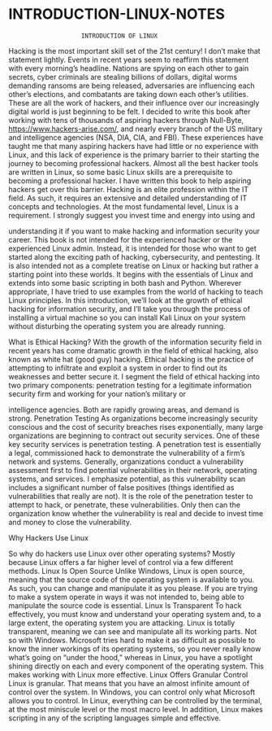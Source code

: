 # INTRODUCTION-LINUX-NOTES

                        INTRODUCTION OF LINUX


Hacking is the most important skill set of the 21st century! I don’t make
that statement lightly. Events in recent years seem to reaffirm this
statement with every morning’s headline. Nations are spying on each
other to gain secrets, cyber criminals are stealing billions of dollars,
digital worms demanding ransoms are being released, adversaries are
influencing each other’s elections, and combatants are taking down each
other’s utilities. These are all the work of hackers, and their influence
over our increasingly digital world is just beginning to be felt.
I decided to write this book after working with tens of thousands of
aspiring hackers through Null-Byte, https://www.hackers-arise.com/, and
nearly every branch of the US military and intelligence agencies (NSA,
DIA, CIA, and FBI). These experiences have taught me that many
aspiring hackers have had little or no experience with Linux, and this
lack of experience is the primary barrier to their starting the journey to
becoming professional hackers. Almost all the best hacker tools are
written in Linux, so some basic Linux skills are a prerequisite to
becoming a professional hacker. I have written this book to help
aspiring hackers get over this barrier.
Hacking is an elite profession within the IT field. As such, it requires
an extensive and detailed understanding of IT concepts and
technologies. At the most fundamental level, Linux is a requirement. I
strongly suggest you invest time and energy into using and

understanding it if you want to make hacking and information security
your career.
This book is not intended for the experienced hacker or the
experienced Linux admin. Instead, it is intended for those who want to
get started along the exciting path of hacking, cybersecurity, and
pentesting. It is also intended not as a complete treatise on Linux or
hacking but rather a starting point into these worlds. It begins with the
essentials of Linux and extends into some basic scripting in both bash
and Python. Wherever appropriate, I have tried to use examples from
the world of hacking to teach Linux principles.
In this introduction, we’ll look at the growth of ethical hacking for
information security, and I’ll take you through the process of installing a
virtual machine so you can install Kali Linux on your system without
disturbing the operating system you are already running.


What is Ethical Hacking?
With the growth of the information security field in recent years has
come dramatic growth in the field of ethical hacking, also known as
white hat (good guy) hacking. Ethical hacking is the practice of
attempting to infiltrate and exploit a system in order to find out its
weaknesses and better secure it. I segment the field of ethical hacking
into two primary components: penetration testing for a legitimate
information security firm and working for your nation’s military or

intelligence agencies. Both are rapidly growing areas, and demand is
strong.
Penetration Testing
As organizations become increasingly security conscious and the cost of
security breaches rises exponentially, many large organizations are
beginning to contract out security services. One of these key security
services is penetration testing. A penetration test is essentially a legal,
commissioned hack to demonstrate the vulnerability of a firm’s network
and systems.
Generally, organizations conduct a vulnerability assessment first to
find potential vulnerabilities in their network, operating systems, and
services. I emphasize potential, as this vulnerability scan includes a
significant number of false positives (things identified as vulnerabilities
that really are not). It is the role of the penetration tester to attempt to
hack, or penetrate, these vulnerabilities. Only then can the organization
know whether the vulnerability is real and decide to invest time and
money to close the vulnerability.

Why Hackers Use Linux

So why do hackers use Linux over other operating systems? Mostly
because Linux offers a far higher level of control via a few different
methods.
Linux Is Open Source
Unlike Windows, Linux is open source, meaning that the source code
of the operating system is available to you. As such, you can change and
manipulate it as you please. If you are trying to make a system operate
in ways it was not intended to, being able to manipulate the source code
is essential.
Linux Is Transparent
To hack effectively, you must know and understand your operating
system and, to a large extent, the operating system you are attacking.
Linux is totally transparent, meaning we can see and manipulate all its
working parts.
Not so with Windows. Microsoft tries hard to make it as difficult as
possible to know the inner workings of its operating systems, so you
never really know what’s going on “under the hood,” whereas in Linux,
you have a spotlight shining directly on each and every component of
the operating system. This makes working with Linux more effective.
Linux Offers Granular Control
Linux is granular. That means that you have an almost infinite amount
of control over the system. In Windows, you can control only what
Microsoft allows you to control. In Linux, everything can be controlled
by the terminal, at the most miniscule level or the most macro level. In
addition, Linux makes scripting in any of the scripting languages simple
and effective.


